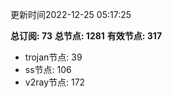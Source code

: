 更新时间2022-12-25 05:17:25

**总订阅: 73**
**总节点: 1281**
**有效节点: 317**
- trojan节点: 39
- ss节点: 106
- v2ray节点: 172
